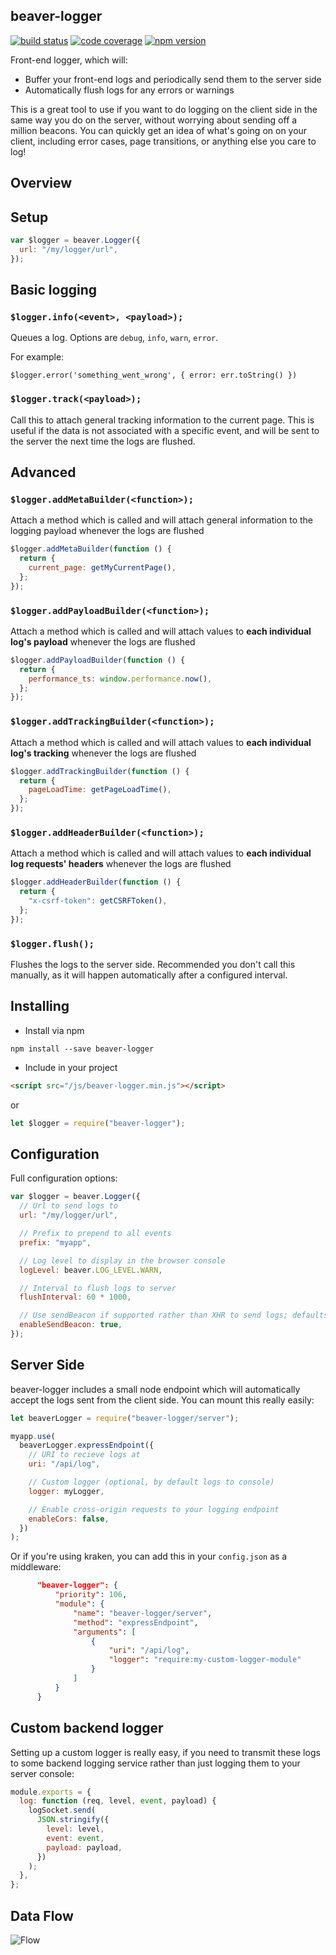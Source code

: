 ## beaver-logger

[![build status][build-badge]][build]
[![code coverage][coverage-badge]][coverage]
[![npm version][version-badge]][package]

[build-badge]: https://img.shields.io/github/workflow/status/krakenjs/beaver-logger/build?logo=github&style=flat-square
[build]: https://github.com/krakenjs/beaver-logger/actions?query=workflow:build
[coverage-badge]: https://img.shields.io/codecov/c/github/krakenjs/beaver-logger.svg?style=flat-square
[coverage]: https://codecov.io/github/krakenjs/beaver-logger/
[version-badge]: https://img.shields.io/npm/v/@krakenjs/beaver-logger.svg?style=flat-square
[package]: https://www.npmjs.com/package/@krakenjs/beaver-logger

Front-end logger, which will:

- Buffer your front-end logs and periodically send them to the server side
- Automatically flush logs for any errors or warnings

This is a great tool to use if you want to do logging on the client side in the same way you do on the server, without worrying about sending off a million beacons. You can quickly get an idea of what's going on on your client, including error cases, page transitions, or anything else you care to log!

## Overview

## Setup

```javascript
var $logger = beaver.Logger({
  url: "/my/logger/url",
});
```

## Basic logging

### `$logger.info(<event>, <payload>);`

Queues a log. Options are `debug`, `info`, `warn`, `error`.

For example:

`$logger.error('something_went_wrong', { error: err.toString() })`

### `$logger.track(<payload>);`

Call this to attach general tracking information to the current page. This is useful if the data is not associated with a specific event, and will be sent to the server the next time the logs are flushed.

## Advanced

### `$logger.addMetaBuilder(<function>);`

Attach a method which is called and will attach general information to the logging payload whenever the logs are flushed

```javascript
$logger.addMetaBuilder(function () {
  return {
    current_page: getMyCurrentPage(),
  };
});
```

### `$logger.addPayloadBuilder(<function>);`

Attach a method which is called and will attach values to **each individual log's payload** whenever the logs are flushed

```javascript
$logger.addPayloadBuilder(function () {
  return {
    performance_ts: window.performance.now(),
  };
});
```

### `$logger.addTrackingBuilder(<function>);`

Attach a method which is called and will attach values to **each individual log's tracking** whenever the logs are flushed

```javascript
$logger.addTrackingBuilder(function () {
  return {
    pageLoadTime: getPageLoadTime(),
  };
});
```

### `$logger.addHeaderBuilder(<function>);`

Attach a method which is called and will attach values to **each individual log requests' headers** whenever the logs are flushed

```javascript
$logger.addHeaderBuilder(function () {
  return {
    "x-csrf-token": getCSRFToken(),
  };
});
```

### `$logger.flush();`

Flushes the logs to the server side. Recommended you don't call this manually, as it will happen automatically after a configured interval.

## Installing

- Install via npm

`npm install --save beaver-logger`

- Include in your project

```html
<script src="/js/beaver-logger.min.js"></script>
```

or

```javascript
let $logger = require("beaver-logger");
```

## Configuration

Full configuration options:

```javascript
var $logger = beaver.Logger({
  // Url to send logs to
  url: "/my/logger/url",

  // Prefix to prepend to all events
  prefix: "myapp",

  // Log level to display in the browser console
  logLevel: beaver.LOG_LEVEL.WARN,

  // Interval to flush logs to server
  flushInterval: 60 * 1000,

  // Use sendBeacon if supported rather than XHR to send logs; defaults to false
  enableSendBeacon: true,
});
```

## Server Side

beaver-logger includes a small node endpoint which will automatically accept the logs sent from the client side. You can mount this really easily:

```javascript
let beaverLogger = require("beaver-logger/server");

myapp.use(
  beaverLogger.expressEndpoint({
    // URI to recieve logs at
    uri: "/api/log",

    // Custom logger (optional, by default logs to console)
    logger: myLogger,

    // Enable cross-origin requests to your logging endpoint
    enableCors: false,
  })
);
```

Or if you're using kraken, you can add this in your `config.json` as a middleware:

```json
      "beaver-logger": {
          "priority": 106,
          "module": {
              "name": "beaver-logger/server",
              "method": "expressEndpoint",
              "arguments": [
                  {
                      "uri": "/api/log",
                      "logger": "require:my-custom-logger-module"
                  }
              ]
          }
      }
```

## Custom backend logger

Setting up a custom logger is really easy, if you need to transmit these logs to some backend logging service rather than just logging them to your server console:

```javascript
module.exports = {
  log: function (req, level, event, payload) {
    logSocket.send(
      JSON.stringify({
        level: level,
        event: event,
        payload: payload,
      })
    );
  },
};
```

## Data Flow

![Flow](/flow.png?raw=true)
